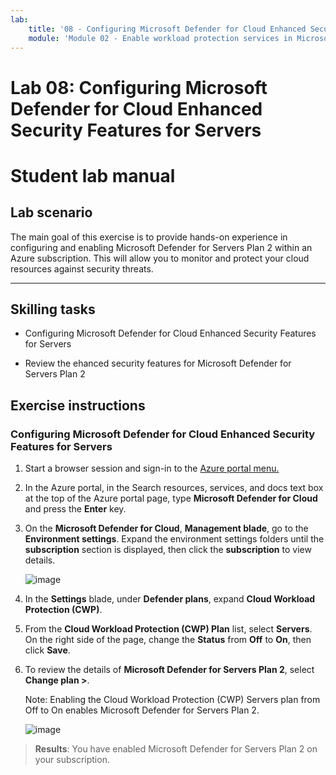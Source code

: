 ```yaml
---
lab:
    title: '08 - Configuring Microsoft Defender for Cloud Enhanced Security Features for Servers'
    module: 'Module 02 - Enable workload protection services in Microsoft Defender for Cloud'
---
```


# Lab 08: Configuring Microsoft Defender for Cloud Enhanced Security Features for Servers

# Student lab manual

## Lab scenario

The main goal of this exercise is to provide hands-on experience in configuring and enabling Microsoft Defender for Servers Plan 2 within an Azure subscription. This will allow you to monitor and protect your cloud resources against security threats. 

---

## Skilling tasks

- Configuring Microsoft Defender for Cloud Enhanced Security Features for Servers
  
- Review the ehanced security features for Microsoft Defender for Servers Plan 2

## Exercise instructions

### Configuring Microsoft Defender for Cloud Enhanced Security Features for Servers

1.  Start a browser session and sign-in to the [Azure portal menu.](https://portal.azure.com/)         

2. In the Azure portal, in the Search resources, services, and docs text box at the top of the Azure portal page, type **Microsoft Defender for Cloud** and press the **Enter** key.

3. On the **Microsoft Defender for Cloud**, **Management blade**, go to the **Environment settings**. Expand the environment settings folders until the **subscription** section is displayed, then click the **subscription** to view details.

   ![image](https://github.com/user-attachments/assets/3b25dd82-e09e-4f8a-b85e-c9bc6c4bd488)
   
4. In the **Settings** blade, under **Defender plans**, expand **Cloud Workload Protection (CWP)**.

5. From the **Cloud Workload Protection (CWP) Plan** list, select **Servers**. On the right side of the page, change the **Status** from **Off** to **On**, then click **Save**.

6. To review the details of **Microsoft Defender for Servers Plan 2**, select **Change plan >**.

   Note: Enabling the Cloud Workload Protection (CWP) Servers plan from Off to On enables Microsoft Defender for Servers Plan 2.
 
   ![image](https://github.com/user-attachments/assets/de434a75-345a-4023-83f1-fa53fcb5f288)
   
> **Results**: You have enabled Microsoft Defender for Servers Plan 2 on your subscription.

